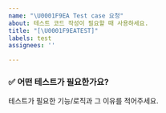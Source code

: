 ```yaml
---
name: "\U0001F9EA Test case 요청"
about: 테스트 코드 작성이 필요할 때 사용하세요.
title: "[\U0001F9EATEST]"
labels: test
assignees: ''

---
```


### ✅ 어떤 테스트가 필요한가요?
테스트가 필요한 기능/로직과 그 이유를 적어주세요.
